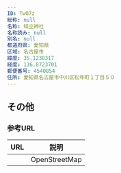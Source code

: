 ```yaml
---
ID: TwO7z
総称: null
名称: 知立神社
名称読み: null
別名: null
都道府県: 愛知県
区域: 名古屋市
緯度: 35.1238317
経度: 136.8723701
郵便番号: 4540854
住所: 愛知県名古屋市中川区松年町１丁目５０
---
```


## その他

### 参考URL

| URL | 説明          |
| --- | ------------- |
|     | OpenStreetMap |

